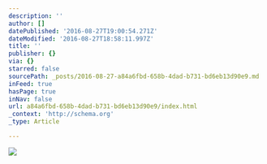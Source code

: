 ```yaml
---
description: ''
author: []
datePublished: '2016-08-27T19:00:54.271Z'
dateModified: '2016-08-27T18:58:11.997Z'
title: ''
publisher: {}
via: {}
starred: false
sourcePath: _posts/2016-08-27-a84a6fbd-658b-4dad-b731-bd6eb13d90e9.md
inFeed: true
hasPage: true
inNav: false
url: a84a6fbd-658b-4dad-b731-bd6eb13d90e9/index.html
_context: 'http://schema.org'
_type: Article

---
```

![](https://the-grid-user-content.s3-us-west-2.amazonaws.com/bd32f2b2-178b-458c-a005-80b1d627c90d.jpg)